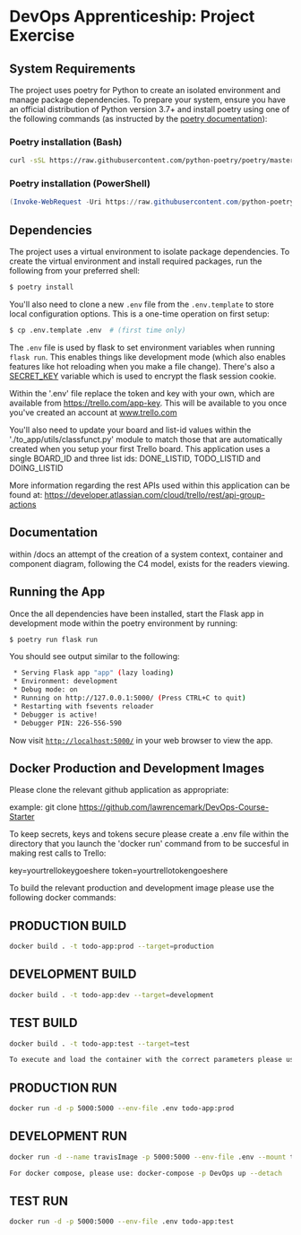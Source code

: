 # DevOps Apprenticeship: Project Exercise

## System Requirements

The project uses poetry for Python to create an isolated environment and manage package dependencies. To prepare your system, ensure you have an official distribution of Python version 3.7+ and install poetry using one of the following commands (as instructed by the [poetry documentation](https://python-poetry.org/docs/#system-requirements)):

### Poetry installation (Bash)

```bash
curl -sSL https://raw.githubusercontent.com/python-poetry/poetry/master/get-poetry.py | python
```

### Poetry installation (PowerShell)

```powershell
(Invoke-WebRequest -Uri https://raw.githubusercontent.com/python-poetry/poetry/master/get-poetry.py -UseBasicParsing).Content | python
```

## Dependencies

The project uses a virtual environment to isolate package dependencies. To create the virtual environment and install required packages, run the following from your preferred shell:

```bash
$ poetry install
```

You'll also need to clone a new `.env` file from the `.env.template` to store local configuration options. This is a one-time operation on first setup:

```bash
$ cp .env.template .env  # (first time only)
```

The `.env` file is used by flask to set environment variables when running `flask run`. This enables things like development mode (which also enables features like hot reloading when you make a file change). There's also a [SECRET_KEY](https://flask.palletsprojects.com/en/1.1.x/config/#SECRET_KEY) variable which is used to encrypt the flask session cookie.

Within the '.env' file replace the token and key with your own, which are available from https://trello.com/app-key. This will be available to you once you've created an account at www.trello.com

You'll also need to update your board and list-id values within the './to_app/utils/classfunct.py' module to match those that are automatically created when you setup your first Trello board. This application uses a single BOARD_ID and three list ids: DONE_LISTID, TODO_LISTID and DOING_LISTID

More information regarding the rest APIs used within this application can be found at: https://developer.atlassian.com/cloud/trello/rest/api-group-actions
 

## Documentation

within /docs an attempt of the creation of a system context, 
container and component diagram, following the C4 model, exists for 
the readers viewing.

## Running the App

Once the all dependencies have been installed, start the Flask app in development mode within the poetry environment by running:
```bash
$ poetry run flask run
```

You should see output similar to the following:
```bash
 * Serving Flask app "app" (lazy loading)
 * Environment: development
 * Debug mode: on
 * Running on http://127.0.0.1:5000/ (Press CTRL+C to quit)
 * Restarting with fsevents reloader
 * Debugger is active!
 * Debugger PIN: 226-556-590
```
Now visit [`http://localhost:5000/`](http://localhost:5000/) in your web browser to view the app.

## Docker Production and Development Images

Please clone the relevant github application as appropriate:

example: git clone https://github.com/lawrencemark/DevOps-Course-Starter

To keep secrets, keys and tokens secure please create a .env file within the directory that you launch the 'docker run' command from to be succesful in making rest calls to Trello:

key=yourtrellokeygoeshere
token=yourtrellotokengoeshere

To build the relevant production and development image please use the following docker commands:

## PRODUCTION BUILD
```bash
docker build . -t todo-app:prod --target=production
```
## DEVELOPMENT BUILD
```bash
docker build . -t todo-app:dev --target=development

```
## TEST BUILD
```bash
docker build . -t todo-app:test --target=test

To execute and load the container with the correct parameters please use those below:
```
## PRODUCTION RUN
```bash
docker run -d -p 5000:5000 --env-file .env todo-app:prod
```
## DEVELOPMENT RUN
```bash
docker run -d --name travisImage -p 5000:5000 --env-file .env --mount type=bind,source=$(pwd)/,target=/srv/www todo-app:tdev

For docker compose, please use: docker-compose -p DevOps up --detach
```

## TEST RUN
```bash
docker run -d -p 5000:5000 --env-file .env todo-app:test
